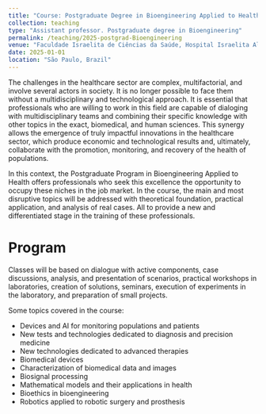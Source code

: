 ```yaml
---
title: "Course: Postgraduate Degree in Bioengineering Applied to Health"
collection: teaching
type: "Assistant professor. Postgraduate degree in Bioengineering"
permalink: /teaching/2025-postgrad-Bioengineering
venue: "Faculdade Israelita de Ciências da Saúde, Hospital Israelita Albert Einstein"
date: 2025-01-01
location: "São Paulo, Brazil"
---
```


The challenges in the healthcare sector are complex, multifactorial, and involve several actors in society. It is no longer possible to face them without a multidisciplinary and technological approach. It is essential that professionals who are willing to work in this field are capable of dialoging with multidisciplinary teams and combining their specific knowledge with other topics in the exact, biomedical, and human sciences. This synergy allows the emergence of truly impactful innovations in the healthcare sector, which produce economic and technological results and, ultimately, collaborate with the promotion, monitoring, and recovery of the health of populations.

In this context, the Postgraduate Program in Bioengineering Applied to Health offers professionals who seek this excellence the opportunity to occupy these niches in the job market. In the course, the main and most disruptive topics will be addressed with theoretical foundation, practical application, and analysis of real cases. All to provide a new and differentiated stage in the training of these professionals.

Program
======
Classes will be based on dialogue with active components, case discussions, analysis, and presentation of scenarios, practical workshops in laboratories, creation of solutions, seminars, execution of experiments in the laboratory, and preparation of small projects.

Some topics covered in the course:

- Devices and AI for monitoring populations and patients
- New tests and technologies dedicated to diagnosis and precision medicine
- New technologies dedicated to advanced therapies
- Biomedical devices
- Characterization of biomedical data and images
- Biosignal processing
- Mathematical models and their applications in health
- Bioethics in bioengineering
- Robotics applied to robotic surgery and prosthesis
